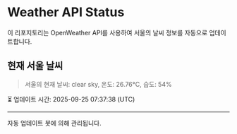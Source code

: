 
# Weather API Status

이 리포지토리는 OpenWeather API를 사용하여 서울의 날씨 정보를 자동으로 업데이트합니다.

## 현재 서울 날씨
> 서울의 현재 날씨: clear sky, 온도: 26.76°C, 습도: 54%

⏳ 업데이트 시간: 2025-09-25 07:37:38 (UTC)

---
자동 업데이트 봇에 의해 관리됩니다.
